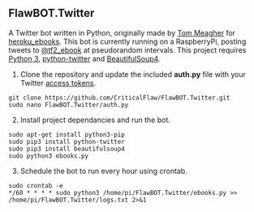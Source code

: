 ## FlawBOT.Twitter

A Twitter bot written in Python, originally made by [Tom Meagher](https://github.com/tommeagher) for [heroku_ebooks](https://github.com/tommeagher/heroku_ebooks). This bot is currently running on a RaspberryPi, posting tweets to [@tf2_ebook](https://twitter.com/tf2_ebook) at pseudorandom intervals. This project requires [Python 3](https://www.python.org/downloads/), [python-twitter](https://github.com/bear/python-twitter) and [BeautifulSoup4](https://github.com/wention/BeautifulSoup4).

1. Clone the repository and update the included **auth.py** file with your Twitter [access tokens](https://developer.twitter.com/en).
```
git clone https://github.com/CriticalFlaw/FlawBOT.Twitter.git
sudo nano FlawBOT.Twitter/auth.py
```
2. Install project dependancies and run the bot.
```
sudo apt-get install python3-pip
sudo pip3 install python-twitter
sudo pip3 install beautifulsoup4
sudo python3 ebooks.py
```
3. Schedule the bot to run every hour using crontab.
```
sudo crontab -e
*/60 * * * * sudo python3 /home/pi/FlawBOT.Twitter/ebooks.py >> /home/pi/FlawBOT.Twitter/logs.txt 2>&1
```
